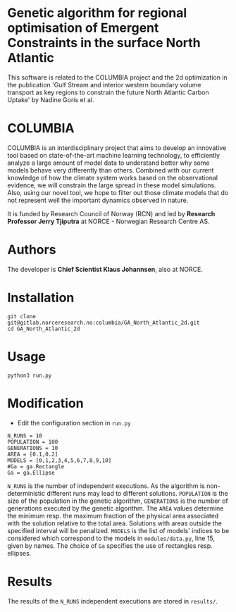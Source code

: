 # Genetic algorithm for regional optimisation of Emergent Constraints in the surface North Atlantic

This software is related to the COLUMBIA project and the 2d optimization in the publication 'Gulf Stream and interior western boundary volume transport as key regions to constrain the future North Atlantic Carbon Uptake' by Nadine Goris et al.

# COLUMBIA
COLUMBIA is an interdisciplinary project that aims to develop an innovative tool based on state-of-the-art machine learning technology, to efficiently analyze a large amount of model data to understand better why some models behave very differently than others. Combined with our current knowledge of how the climate system works based on the observational evidence, we will constrain the large spread in these model simulations. Also, using our novel tool, we hope to filter out those climate models that do not represent well the important dynamics observed in nature.

It is funded by Research Council of Norway (RCN) and led by **Research Professor Jerry Tjiputra** at NORCE - Norwegian Research Centre AS.

# Authors
The developer is **Chief Scientist Klaus Johannsen**, also at NORCE.

# Installation

```
git clone git@gitlab.norceresearch.no:columbia/GA_North_Atlantic_2d.git
cd GA_North_Atlantic_2d
```

# Usage
```
python3 run.py
```

# Modification
- Edit the configuration section in ```run.py```
```
N_RUNS = 10
POPULATION = 100
GENERATIONS = 10
AREA = [0.1,0.2]
MODELS = [0,1,2,3,4,5,6,7,8,9,10]
#Ga = ga.Rectangle
Ga = ga.Ellipse
```

```N_RUNS``` is the number of independent executions. As the algorithm is non-deterministic different runs may lead to different solutions. ```POPULATION``` is the size of the population in the genetic algorithm, ```GENERATIONS``` is the number of generations executed by the genetic algorithm. The ```AREA``` values determine the minimum resp. the maximum fraction of the physical area associated with the solution relative to the total area. Solutions with areas outside the specified interval will be penalized. ```MODELS``` is the list of models' indices to be considered which correspond to the models in ```modules/data.py```, line 15, given by names. The choice of ```Ga``` specifies the use of rectangles resp. ellipses.

# Results
The results of the ```N_RUNS``` independent executions are stored in ```results/```.


